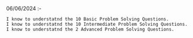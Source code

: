 06/06/2024 :-

    I know to understatnd the 10 Basic Problem Solving Questions.
    I know to understatnd the 10 Intermediate Problem Solving Questions.
    I know to understatnd the 2 Advanced Problem Solving Questions.
